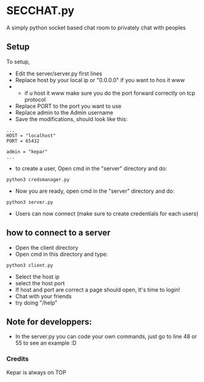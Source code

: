 
# SECCHAT.py

A simply python socket based chat room to privately chat with peoples

## Setup

To setup,
- Edit the server/server.py first lines
- Replace host by your local ip or "0.0.0.0" if you want to hos it www
- - if u host it www make sure you do the port forward correctly on tcp protocol
- Replace PORT to the port you want to use
- Replace admin to the Admin username
- Save the modifications, should look like this:
```
...
HOST = "localhost"
PORT = 65432

admin = "kepar"
...
```
- to create a user, Open cmd in the "server" directory and do:
```
python3 credsmanager.py
```
- Now you are ready, open cmd in the "server" directory and do:
```
python3 server.py
```
- Users can now connect (make sure to create credentials for each users)
## how to connect to a server
- Open the client directory
- Open cmd in this directory and type:
```
python3 client.py
```
- Select the host ip
- select the host port
- If host and port are correct a page should open, It's time to login!
- Chat with your friends
- try doing "/help"
## Note for developpers:
- In the server.py you can code your own commands, just go to line 48 or 55 to see an example :D

### Credits
Kepar is always on TOP
